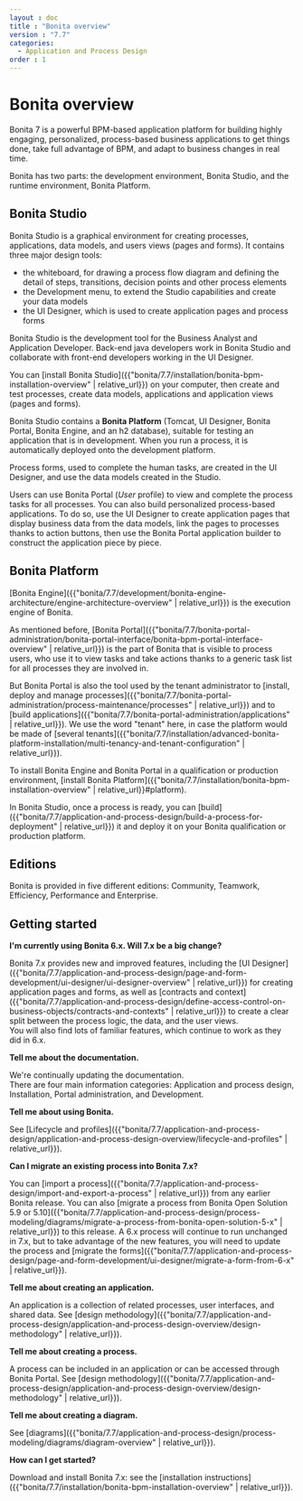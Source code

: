 ```yaml
---
layout : doc
title : "Bonita overview"
version : "7.7"
categories:
  - Application and Process Design
order : 1
---
```

# Bonita overview

Bonita 7 is a powerful BPM-based application platform for building highly engaging, personalized, process-based business applications to get things done, take full advantage of BPM, and adapt to business changes in real time. 

Bonita has two parts: the development environment, Bonita Studio, and the runtime environment, Bonita Platform.

## Bonita Studio

Bonita Studio is a graphical environment for creating processes, applications, data models, and users views (pages and forms). It contains three major design tools: 

* the whiteboard, for drawing a process flow diagram and defining the detail of steps, transitions, decision points and other process elements
* the Development menu, to extend the Studio capabilities and create your data models
* the UI Designer, which is used to create application pages and process forms

Bonita Studio is the development tool for the Business Analyst and Application Developer. Back-end java developers work in Bonita Studio and collaborate with front-end developers working in the UI Designer.

You can [install Bonita Studio]({{"bonita/7.7/installation/bonita-bpm-installation-overview" | relative_url}}) on your computer, then create and test processes, create data models, applications and application views (pages and forms). 

Bonita Studio contains a **Bonita Platform** (Tomcat, UI Designer, Bonita Portal, Bonita Engine, and an h2 database), suitable for testing an application that is in development. When you run a process, it is automatically deployed onto the development platform.

Process forms, used to complete the human tasks, are created in the UI Designer, and use the data models created in the Studio.

Users can use Bonita Portal (_User_ profile) to view and complete the process tasks for all processes. You can also build personalized process-based applications. To do so, use the UI Designer to create application pages that display business data from the data models, link the pages to processes thanks to action buttons, then use the Bonita Portal application builder to construct the application piece by piece.

<a id="platform"/>

## Bonita Platform

[Bonita Engine]({{"bonita/7.7/development/bonita-engine-architecture/engine-architecture-overview" | relative_url}}) is the execution engine of Bonita.

As mentioned before, [Bonita Portal]({{"bonita/7.7/bonita-portal-administration/bonita-portal-interface/bonita-bpm-portal-interface-overview" | relative_url}}) is the part of Bonita that is visible to process users, who use it to view tasks and take actions thanks to a generic task list for all processes they are involved in.

But Bonita Portal is also the tool used by the tenant administrator to [install, deploy and manage processes]({{"bonita/7.7/bonita-portal-administration/process-maintenance/processes" | relative_url}}) and to [build applications]({{"bonita/7.7/bonita-portal-administration/applications" | relative_url}}). We use the word "tenant" here, in case the platform would be made of [several tenants]({{"bonita/7.7/installation/advanced-bonita-platform-installation/multi-tenancy-and-tenant-configuration" | relative_url}}).

To install Bonita Engine and Bonita Portal in a qualification or production environment, [install Bonita Platform]({{"bonita/7.7/installation/bonita-bpm-installation-overview" | relative_url}}#platform).

In Bonita Studio, once a process is ready, you can [build]({{"bonita/7.7/application-and-process-design/build-a-process-for-deployment" | relative_url}}) it and deploy it on your Bonita qualification or production platform. 

## Editions

Bonita is provided in five different editions: Community, Teamwork, Efficiency, Performance and Enterprise.

## Getting started

**I'm currently using Bonita 6.x. Will 7.x be a big change?**

Bonita 7.x provides new and improved features, including the [UI Designer]({{"bonita/7.7/application-and-process-design/page-and-form-development/ui-designer/ui-designer-overview" | relative_url}}) for creating application pages and forms, as well as [contracts and context]({{"bonita/7.7/application-and-process-design/define-access-control-on-business-objects/contracts-and-contexts" | relative_url}}) to create a clear split between the process logic, the data, and the user views.   
You will also find lots of familiar features, which continue to work as they did in 6.x.

**Tell me about the documentation.**

We're continually updating the documentation.   
There are four main information categories: Application and process design, Installation, Portal administration, and Development. 

**Tell me about using Bonita.** 

See [Lifecycle and profiles]({{"bonita/7.7/application-and-process-design/application-and-process-design-overview/lifecycle-and-profiles" | relative_url}}).

**Can I migrate an existing process into Bonita 7.x?**

You can [import a process]({{"bonita/7.7/application-and-process-design/import-and-export-a-process" | relative_url}}) from any earlier Bonita release. You can also [migrate a process from Bonita Open Solution 5.9 or 5.10]({{"bonita/7.7/application-and-process-design/process-modeling/diagrams/migrate-a-process-from-bonita-open-solution-5-x" | relative_url}}) to this release. A 6.x process will continue to run unchanged in 7.x, but to take advantage of the new features, you will need to update the process and [migrate the forms]({{"bonita/7.7/application-and-process-design/page-and-form-development/ui-designer/migrate-a-form-from-6-x" | relative_url}}).

**Tell me about creating an application.** 

An application is a collection of related processes, user interfaces, and shared data. See [design methodology]({{"bonita/7.7/application-and-process-design/application-and-process-design-overview/design-methodology" | relative_url}}).

**Tell me about creating a process.** 

A process can be included in an application or can be accessed through Bonita Portal. See [design methodology]({{"bonita/7.7/application-and-process-design/application-and-process-design-overview/design-methodology" | relative_url}}).

**Tell me about creating a diagram.**

See [diagrams]({{"bonita/7.7/application-and-process-design/process-modeling/diagrams/diagram-overview" | relative_url}}).

**How can I get started?** 

Download and install Bonita 7.x: see the [installation instructions]({{"bonita/7.7/installation/bonita-bpm-installation-overview" | relative_url}}).
